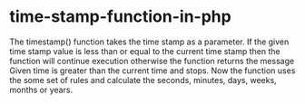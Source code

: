 # time-stamp-function-in-php

The timestamp() function takes the time stamp as a parameter. If the given time stamp value is less than or equal to the current time stamp then the function will continue execution otherwise the function returns the message Given time is greater than the current time and stops. Now the function uses the some set of rules and calculate the seconds, minutes, days, weeks, months or years.
